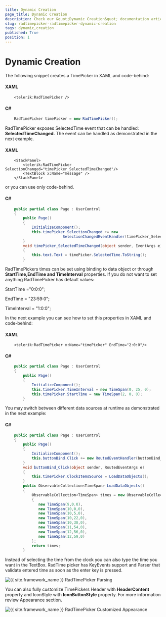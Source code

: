 ```yaml
---
title: Dynamic Creation
page_title: Dynamic Creation
description: Check our &quot;Dynamic Creation&quot; documentation article for the RadTimePicker {{ site.framework_name }} control.
slug: radtimepicker-radtimepicker-dynamic-creation
tags: dynamic,creation
published: True
position: 1
---
```


# Dynamic Creation

The following snippet creates a TimePicker in XAML and code-behind:

#### __XAML__

```XAML
	<telerik:RadTimePicker />
```

#### __C#__

```C#
	RadTimePicker timePicker = new RadTimePicker();
```

RadTimePicker exposes  SelectedTime event that can be handled: __SelectedTimeChanged.__ The event can be handled as demonstrated in the next example.

#### __XAML__

```XAML
	<StackPanel>
	    <telerik:RadTimePicker SelectionChanged="timePicker_SelectedTimeChanged"/>
	    <TextBlock x:Name="message" />
	</StackPanel>
```

or you can use only code-behind.

#### __C#__

```C#
	public partial class Page : UserControl
	{
	    public Page()
	    {
	        InitializeComponent();
	        this.timePicker.SelectionChanged += new
	                      SelectionChangedEventHandler(timePicker_SelectedTimeChanged);
	    }
	    void timePicker_SelectedTimeChanged(object sender, EventArgs e)
	    {
	        this.text.Text = timePicker.SelectedTime.ToString();
	    }
```

RadTimePickers times can be set using binding to data object or through __StartTime,EndTime and TimeInterval__ properties. If you do not want to set anything RadTimePicker has default values:

StartTime ="0:0:0";

EndTime = "23:59:0";

TimeInterval = "1:0:0";

In the next example you can see how to set this properties in XAML and code-behind:

#### __XAML__

```XAML
	<telerik:RadTimePicker x:Name="timePicker" EndTime="2:0:0"/>
```

#### __C#__

```C#
	public partial class Page : UserControl
	{
	    public Page()
	    {
	        InitializeComponent();
	        this.timePicker.TimeInterval = new TimeSpan(0, 25, 0);
	        this.timePicker.StartTime = new TimeSpan(2, 0, 0);
	    }
```

You may switch between different data sources at runtime as demonstrated in the next example:

#### __C#__

```C#
	public partial class Page : UserControl
	{
	    public Page()
	    {
	        InitializeComponent();
	        this.buttonBind.Click += new RoutedEventHandler(buttonBind_Click);
	    }
	    void buttonBind_Click(object sender, RoutedEventArgs e)
	    {
	        this.timePicker.ClockItemsSource = LoadDataObjects();
	    }
	    public ObservableCollection<TimeSpan> LoadDataObjects()
	    {
	        ObservableCollection<TimeSpan> times = new ObservableCollection<TimeSpan>()
	        { 
	           new TimeSpan(9,0,0),
	           new TimeSpan(10,0,0),
	           new TimeSpan(10,5,0),
	           new TimeSpan(10,22,0),
	           new TimeSpan(10,38,0),
	           new TimeSpan(11,54,0),
	           new TimeSpan(12,56,0),
	           new TimeSpan(12,59,0)
	        };
	        return times;
	    }
```

Instead of selecting the time from the clock you can also type the time you want in the TextBox. RadTime picker has KeyEvents support and Parser that validate entered time as soon as the enter key is pressed.

![{{ site.framework_name }} RadTimePicker Parsing](images/Parser.jpg)

You can also fully customize TimePickers Header with __HeaderContent__ property and IconStyle with __IconButtonStyle__ property. For more information review Appearance section.

![{{ site.framework_name }} RadTimePicker Customized Appearance](images/Styles.jpg)